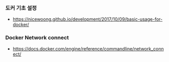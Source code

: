 ### 도커 기초 설정
  - <https://nicewoong.github.io/development/2017/10/09/basic-usage-for-docker/>


### Docker Network connect
- <https://docs.docker.com/engine/reference/commandline/network_connect/>
